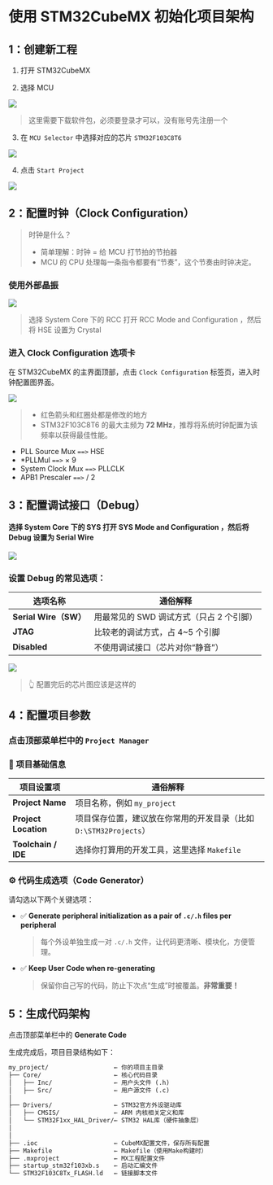 # 使用 STM32CubeMX 初始化项目架构

## 1：创建新工程

1. 打开 STM32CubeMX

2. 选择 MCU

![](/init_project/1.png)
> 这里需要下载软件包，必须要登录才可以，没有账号先注册一个

3. 在 `MCU Selector` 中选择对应的芯片 `STM32F103C8T6`

![](/init_project/2.png)

4. 点击 `Start Project`

![](/init_project/3.png)

## 2：配置时钟（Clock Configuration）

> 时钟是什么？
> - 简单理解：时钟 = 给 MCU 打节拍的节拍器
> - MCU 的 CPU 处理每一条指令都要有“节奏”，这个节奏由时钟决定。

### 使用外部晶振
![](/init_project/4.png)
> 选择 System Core 下的 RCC 打开 RCC Mode and Configuration ，然后将 HSE 设置为 Crystal

### 进入 Clock Configuration 选项卡

在 STM32CubeMX 的主界面顶部，点击 `Clock Configuration` 标签页，进入时钟配置图界面。

![](/init_project/5.png)
> - 红色箭头和红圈处都是修改的地方
> - STM32F103C8T6 的最大主频为 **72 MHz**，推荐将系统时钟配置为该频率以获得最佳性能。

- PLL Source Mux `==>` HSE 
- *PLLMul `==>`  × 9
- System Clock Mux  `==>` PLLCLK
- APB1 Prescaler `==>` / 2

## 3：配置调试接口（Debug）

#### 选择 System Core 下的 SYS 打开 SYS Mode and Configuration ，然后将 Debug 设置为 Serial Wire
![](/init_project/6.png)


### 设置 Debug 的常见选项：

| 选项名称       | 通俗解释 |
|----------------|----------|
| **Serial Wire（SW）** | 用最常见的 SWD 调试方式（只占 2 个引脚） |
| **JTAG**              | 比较老的调试方式，占 4~5 个引脚 |
| **Disabled**          | 不使用调试接口（芯片对你“静音”） |

![](/init_project/7.png)
> 👆 配置完后的芯片图应该是这样的


## 4：配置项目参数

### 点击顶部菜单栏中的 `Project Manager`

### 🧾 项目基础信息

| 项目设置项 | 通俗解释 |
|------------|----------|
| **Project Name** | 项目名称，例如 `my_project` |
| **Project Location** | 项目保存位置，建议放在你常用的开发目录（比如 `D:\STM32Projects`） |
| **Toolchain / IDE** | 选择你打算用的开发工具，这里选择 `Makefile` |

### ⚙️ 代码生成选项（Code Generator）

请勾选以下两个关键选项：

- ✅ **Generate peripheral initialization as a pair of `.c/.h` files per peripheral**

  > 每个外设单独生成一对 `.c/.h` 文件，让代码更清晰、模块化，方便管理。

- ✅ **Keep User Code when re-generating**

  > 保留你自己写的代码，防止下次点“生成”时被覆盖。**非常重要！**

## 5：生成代码架构

点击顶部菜单栏中的 **Generate Code**

生成完成后，项目目录结构如下：

```txt
my_project/                  ← 你的项目主目录
├── Core/                    ← 核心代码目录
│   ├── Inc/                 ← 用户头文件 (.h)
│   ├── Src/                 ← 用户源文件 (.c)
│
├── Drivers/                 ← STM32官方外设驱动库
│   ├── CMSIS/               ← ARM 内核相关定义和库
│   └── STM32F1xx_HAL_Driver/← STM32 HAL库（硬件抽象层）
│
│
├── .ioc                     ← CubeMX配置文件，保存所有配置
├── Makefile                 ← Makefile（使用Make构建时）
├── .mxproject               ← MX工程配置文件
├── startup_stm32f103xb.s    ← 启动汇编文件
└── STM32F103C8Tx_FLASH.ld   ← 链接脚本文件
```
